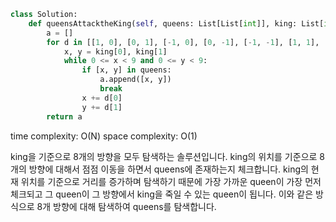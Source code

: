```python
class Solution:
    def queensAttacktheKing(self, queens: List[List[int]], king: List[int]) -> List[List[int]]:
        a = []
        for d in [[1, 0], [0, 1], [-1, 0], [0, -1], [-1, -1], [1, 1], [1, -1], [-1, 1]]:
            x, y = king[0], king[1]
            while 0 <= x < 9 and 0 <= y < 9:
                if [x, y] in queens: 
                    a.append([x, y])
                    break
                x += d[0]
                y += d[1]
        return a
```

time complexity: O(N)
space complexity: O(1)

king을 기준으로 8개의 방향을 모두 탐색하는 솔루션입니다.
king의 위치를 기준으로 8개의 방향에 대해서 점점 이동을 하면서 queens에 존재하는지 체크합니다.
king의 현재 위치를 기준으로 거리를 증가하며 탐색하기 때문에 가장 가까운 queen이 가장 먼저 체크되고
그 queen이 그 방향에서 king을 죽일 수 있는 queen이 됩니다.
이와 같은 방식으로 8개 방향에 대해 탐색하여 queens를 탐색합니다.
